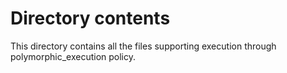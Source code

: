 # Directory contents

This directory contains all the files supporting execution through polymorphic_execution policy.